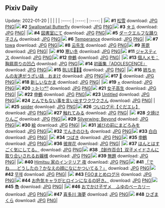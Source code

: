## Pixiv Daily
Update: 2022-01-20
|      |      |      |
| :----: | :----: | :----: |
|![](https://pixiv.microyu.workers.dev/c/240x480/img-master/img/2022/01/18/01/07/17/95600726_p0_master1200.jpg) **#1** [松雪](https://www.pixiv.net/artworks/95600726) download: [JPG](https://pixiv.microyu.workers.dev/img-original/img/2022/01/18/01/07/17/95600726_p0.jpg) [PNG](https://pixiv.microyu.workers.dev/img-original/img/2022/01/18/01/07/17/95600726_p0.png)|![](https://pixiv.microyu.workers.dev/c/240x480/img-master/img/2022/01/18/00/00/02/95598895_p0_master1200.jpg) **#2** [Swallowtail Butterfly](https://www.pixiv.net/artworks/95598895) download: [JPG](https://pixiv.microyu.workers.dev/img-original/img/2022/01/18/00/00/02/95598895_p0.jpg) [PNG](https://pixiv.microyu.workers.dev/img-original/img/2022/01/18/00/00/02/95598895_p0.png)|![](https://pixiv.microyu.workers.dev/c/240x480/img-master/img/2022/01/18/02/56/34/95602305_p0_master1200.jpg) **#3** [☆彡](https://www.pixiv.net/artworks/95602305) download: [JPG](https://pixiv.microyu.workers.dev/img-original/img/2022/01/18/02/56/34/95602305_p0.jpg) [PNG](https://pixiv.microyu.workers.dev/img-original/img/2022/01/18/02/56/34/95602305_p0.png)|
|![](https://pixiv.microyu.workers.dev/c/240x480/img-master/img/2022/01/18/06/00/03/95603775_p0_master1200.jpg) **#4** [図書室にて](https://www.pixiv.net/artworks/95603775) download: [JPG](https://pixiv.microyu.workers.dev/img-original/img/2022/01/18/06/00/03/95603775_p0.jpg) [PNG](https://pixiv.microyu.workers.dev/img-original/img/2022/01/18/06/00/03/95603775_p0.png)|![](https://pixiv.microyu.workers.dev/c/240x480/img-master/img/2022/01/19/00/00/46/95619588_p0_master1200.jpg) **#5** [ダークエルフな踊り子さん](https://www.pixiv.net/artworks/95619588) download: [JPG](https://pixiv.microyu.workers.dev/img-original/img/2022/01/19/00/00/46/95619588_p0.jpg) [PNG](https://pixiv.microyu.workers.dev/img-original/img/2022/01/19/00/00/46/95619588_p0.png)|![](https://pixiv.microyu.workers.dev/c/240x480/img-master/img/2022/01/18/00/00/12/95598981_p0_master1200.jpg) **#6** [Temperance](https://www.pixiv.net/artworks/95598981) download: [JPG](https://pixiv.microyu.workers.dev/img-original/img/2022/01/18/00/00/12/95598981_p0.jpg) [PNG](https://pixiv.microyu.workers.dev/img-original/img/2022/01/18/00/00/12/95598981_p0.png)|
|![](https://pixiv.microyu.workers.dev/c/240x480/img-master/img/2022/01/18/01/10/46/95600819_p0_master1200.jpg) **#7** [towa](https://www.pixiv.net/artworks/95600819) download: [JPG](https://pixiv.microyu.workers.dev/img-original/img/2022/01/18/01/10/46/95600819_p0.jpg) [PNG](https://pixiv.microyu.workers.dev/img-original/img/2022/01/18/01/10/46/95600819_p0.png)|![](https://pixiv.microyu.workers.dev/c/240x480/img-master/img/2022/01/18/00/51/15/95600427_p0_master1200.jpg) **#8** [云先生](https://www.pixiv.net/artworks/95600427) download: [JPG](https://pixiv.microyu.workers.dev/img-original/img/2022/01/18/00/51/15/95600427_p0.jpg) [PNG](https://pixiv.microyu.workers.dev/img-original/img/2022/01/18/00/51/15/95600427_p0.png)|![](https://pixiv.microyu.workers.dev/c/240x480/img-master/img/2022/01/19/21/01/49/95620580_p0_master1200.jpg) **#9** [荼毘](https://www.pixiv.net/artworks/95620580) download: [JPG](https://pixiv.microyu.workers.dev/img-original/img/2022/01/19/21/01/49/95620580_p0.jpg) [PNG](https://pixiv.microyu.workers.dev/img-original/img/2022/01/19/21/01/49/95620580_p0.png)|
|![](https://pixiv.microyu.workers.dev/c/240x480/img-master/img/2022/01/19/07/30/00/95624587_p0_master1200.jpg) **#10** [寒い冬](https://www.pixiv.net/artworks/95624587) download: [JPG](https://pixiv.microyu.workers.dev/img-original/img/2022/01/19/07/30/00/95624587_p0.jpg) [PNG](https://pixiv.microyu.workers.dev/img-original/img/2022/01/19/07/30/00/95624587_p0.png)|![](https://pixiv.microyu.workers.dev/c/240x480/img-master/img/2022/01/18/00/00/29/95599048_p0_master1200.jpg) **#11** [ジャスティス](https://www.pixiv.net/artworks/95599048) download: [JPG](https://pixiv.microyu.workers.dev/img-original/img/2022/01/18/00/00/29/95599048_p0.jpg) [PNG](https://pixiv.microyu.workers.dev/img-original/img/2022/01/18/00/00/29/95599048_p0.png)|![](https://pixiv.microyu.workers.dev/c/240x480/img-master/img/2022/01/18/00/00/05/95598924_p0_master1200.jpg) **#12** [申鶴](https://www.pixiv.net/artworks/95598924) download: [JPG](https://pixiv.microyu.workers.dev/img-original/img/2022/01/18/00/00/05/95598924_p0.jpg) [PNG](https://pixiv.microyu.workers.dev/img-original/img/2022/01/18/00/00/05/95598924_p0.png)|
|![](https://pixiv.microyu.workers.dev/c/240x480/img-master/img/2022/01/18/09/00/01/95605110_p0_master1200.jpg) **#13** [個人メモ：胸肩周りの凹凸](https://www.pixiv.net/artworks/95605110) download: [JPG](https://pixiv.microyu.workers.dev/img-original/img/2022/01/18/09/00/01/95605110_p0.jpg) [PNG](https://pixiv.microyu.workers.dev/img-original/img/2022/01/18/09/00/01/95605110_p0.png)|![](https://pixiv.microyu.workers.dev/c/240x480/img-master/img/2022/01/19/00/00/30/95619535_p0_master1200.jpg) **#14** [初画集『ADOLESCENCE』](https://www.pixiv.net/artworks/95619535) download: [JPG](https://pixiv.microyu.workers.dev/img-original/img/2022/01/19/00/00/30/95619535_p0.jpg) [PNG](https://pixiv.microyu.workers.dev/img-original/img/2022/01/19/00/00/30/95619535_p0.png)|![](https://pixiv.microyu.workers.dev/c/240x480/img-master/img/2022/01/18/00/02/24/95599139_p0_master1200.jpg) **#15** [BLUE💙💙💙](https://www.pixiv.net/artworks/95599139) download: [JPG](https://pixiv.microyu.workers.dev/img-original/img/2022/01/18/00/02/24/95599139_p0.jpg) [PNG](https://pixiv.microyu.workers.dev/img-original/img/2022/01/18/00/02/24/95599139_p0.png)|
|![](https://pixiv.microyu.workers.dev/c/240x480/img-master/img/2022/01/19/00/01/08/95619631_p0_master1200.jpg) **#16** [姉ちゃんの友達がうざい話　おまけ](https://www.pixiv.net/artworks/95619631) download: [JPG](https://pixiv.microyu.workers.dev/img-original/img/2022/01/19/00/01/08/95619631_p0.jpg) [PNG](https://pixiv.microyu.workers.dev/img-original/img/2022/01/19/00/01/08/95619631_p0.png)|![](https://pixiv.microyu.workers.dev/c/240x480/img-master/img/2022/01/18/20/53/43/95614696_p0_master1200.jpg) **#17** [🐯](https://www.pixiv.net/artworks/95614696) download: [JPG](https://pixiv.microyu.workers.dev/img-original/img/2022/01/18/20/53/43/95614696_p0.jpg) [PNG](https://pixiv.microyu.workers.dev/img-original/img/2022/01/18/20/53/43/95614696_p0.png)|![](https://pixiv.microyu.workers.dev/c/240x480/img-master/img/2022/01/18/01/17/12/95600931_p0_master1200.jpg) **#18** [新しいなかま](https://www.pixiv.net/artworks/95600931) download: [JPG](https://pixiv.microyu.workers.dev/img-original/img/2022/01/18/01/17/12/95600931_p0.jpg) [PNG](https://pixiv.microyu.workers.dev/img-original/img/2022/01/18/01/17/12/95600931_p0.png)|
|![](https://pixiv.microyu.workers.dev/c/240x480/img-master/img/2022/01/18/10/07/04/95605647_p0_master1200.jpg) **#19** [+](https://www.pixiv.net/artworks/95605647) download: [JPG](https://pixiv.microyu.workers.dev/img-original/img/2022/01/18/10/07/04/95605647_p0.jpg) [PNG](https://pixiv.microyu.workers.dev/img-original/img/2022/01/18/10/07/04/95605647_p0.png)|![](https://pixiv.microyu.workers.dev/c/240x480/img-master/img/2022/01/18/19/53/06/95613450_p0_master1200.jpg) **#20** [੭ ᐕ)੭*⁾⁾](https://www.pixiv.net/artworks/95613450) download: [JPG](https://pixiv.microyu.workers.dev/img-original/img/2022/01/18/19/53/06/95613450_p0.jpg) [PNG](https://pixiv.microyu.workers.dev/img-original/img/2022/01/18/19/53/06/95613450_p0.png)|![](https://pixiv.microyu.workers.dev/c/240x480/img-master/img/2022/01/19/00/00/46/95619589_p0_master1200.jpg) **#21** [女子高生](https://www.pixiv.net/artworks/95619589) download: [JPG](https://pixiv.microyu.workers.dev/img-original/img/2022/01/19/00/00/46/95619589_p0.jpg) [PNG](https://pixiv.microyu.workers.dev/img-original/img/2022/01/19/00/00/46/95619589_p0.png)|
|![](https://pixiv.microyu.workers.dev/c/240x480/img-master/img/2022/01/19/00/00/10/95619495_p0_master1200.jpg) **#22** [申鶴](https://www.pixiv.net/artworks/95619495) download: [JPG](https://pixiv.microyu.workers.dev/img-original/img/2022/01/19/00/00/10/95619495_p0.jpg) [PNG](https://pixiv.microyu.workers.dev/img-original/img/2022/01/19/00/00/10/95619495_p0.png)|![](https://pixiv.microyu.workers.dev/c/240x480/img-master/img/2022/01/19/01/30/06/95621574_p0_master1200.jpg) **#23** [Untitled](https://www.pixiv.net/artworks/95621574) download: [JPG](https://pixiv.microyu.workers.dev/img-original/img/2022/01/19/01/30/06/95621574_p0.jpg) [PNG](https://pixiv.microyu.workers.dev/img-original/img/2022/01/19/01/30/06/95621574_p0.png)|![](https://pixiv.microyu.workers.dev/c/240x480/img-master/img/2022/01/18/18/26/06/95611809_p0_master1200.jpg) **#24** [とんでもない事を言い出すワクワクさん](https://www.pixiv.net/artworks/95611809) download: [JPG](https://pixiv.microyu.workers.dev/img-original/img/2022/01/18/18/26/06/95611809_p0.jpg) [PNG](https://pixiv.microyu.workers.dev/img-original/img/2022/01/18/18/26/06/95611809_p0.png)|
|![](https://pixiv.microyu.workers.dev/c/240x480/img-master/img/2022/01/18/23/11/04/95618277_p0_master1200.jpg) **#25** [spider](https://www.pixiv.net/artworks/95618277) download: [JPG](https://pixiv.microyu.workers.dev/img-original/img/2022/01/18/23/11/04/95618277_p0.jpg) [PNG](https://pixiv.microyu.workers.dev/img-original/img/2022/01/18/23/11/04/95618277_p0.png)|![](https://pixiv.microyu.workers.dev/c/240x480/img-master/img/2022/01/19/18/46/10/95632136_p0_master1200.jpg) **#26** [ついログ㊶【ぐだエレ】](https://www.pixiv.net/artworks/95632136) download: [JPG](https://pixiv.microyu.workers.dev/img-original/img/2022/01/19/18/46/10/95632136_p0.jpg) [PNG](https://pixiv.microyu.workers.dev/img-original/img/2022/01/19/18/46/10/95632136_p0.png)|![](https://pixiv.microyu.workers.dev/c/240x480/img-master/img/2022/01/18/00/17/29/95599649_p0_master1200.jpg) **#27** [触れてみる](https://www.pixiv.net/artworks/95599649) download: [JPG](https://pixiv.microyu.workers.dev/img-original/img/2022/01/18/00/17/29/95599649_p0.jpg) [PNG](https://pixiv.microyu.workers.dev/img-original/img/2022/01/18/00/17/29/95599649_p0.png)|
|![](https://pixiv.microyu.workers.dev/c/240x480/img-master/img/2022/01/19/23/34/36/95638678_p0_master1200.jpg) **#28** [夕焼けりんご](https://www.pixiv.net/artworks/95638678) download: [JPG](https://pixiv.microyu.workers.dev/img-original/img/2022/01/19/23/34/36/95638678_p0.jpg) [PNG](https://pixiv.microyu.workers.dev/img-original/img/2022/01/19/23/34/36/95638678_p0.png)|![](https://pixiv.microyu.workers.dev/c/240x480/img-master/img/2022/01/18/00/00/08/95598946_p0_master1200.jpg) **#29** [Silverwing: Beyond](https://www.pixiv.net/artworks/95598946) download: [JPG](https://pixiv.microyu.workers.dev/img-original/img/2022/01/18/00/00/08/95598946_p0.jpg) [PNG](https://pixiv.microyu.workers.dev/img-original/img/2022/01/18/00/00/08/95598946_p0.png)|![](https://pixiv.microyu.workers.dev/c/240x480/img-master/img/2022/01/18/23/04/53/95618113_p0_master1200.jpg) **#30** [絵](https://www.pixiv.net/artworks/95618113) download: [JPG](https://pixiv.microyu.workers.dev/img-original/img/2022/01/18/23/04/53/95618113_p0.jpg) [PNG](https://pixiv.microyu.workers.dev/img-original/img/2022/01/18/23/04/53/95618113_p0.png)|
|![](https://pixiv.microyu.workers.dev/c/240x480/img-master/img/2022/01/19/00/00/01/95619477_p0_master1200.jpg) **#31** [滅びの前にまどろみを](https://www.pixiv.net/artworks/95619477) download: [JPG](https://pixiv.microyu.workers.dev/img-original/img/2022/01/19/00/00/01/95619477_p0.jpg) [PNG](https://pixiv.microyu.workers.dev/img-original/img/2022/01/19/00/00/01/95619477_p0.png)|![](https://pixiv.microyu.workers.dev/c/240x480/img-master/img/2022/01/19/00/00/26/95619531_p0_master1200.jpg) **#32** [でんきのひも](https://www.pixiv.net/artworks/95619531) download: [JPG](https://pixiv.microyu.workers.dev/img-original/img/2022/01/19/00/00/26/95619531_p0.jpg) [PNG](https://pixiv.microyu.workers.dev/img-original/img/2022/01/19/00/00/26/95619531_p0.png)|![](https://pixiv.microyu.workers.dev/c/240x480/img-master/img/2022/01/18/00/00/04/95598913_p0_master1200.jpg) **#33** [白白](https://www.pixiv.net/artworks/95598913) download: [JPG](https://pixiv.microyu.workers.dev/img-original/img/2022/01/18/00/00/04/95598913_p0.jpg) [PNG](https://pixiv.microyu.workers.dev/img-original/img/2022/01/18/00/00/04/95598913_p0.png)|
|![](https://pixiv.microyu.workers.dev/c/240x480/img-master/img/2022/01/18/22/19/15/95616989_p0_master1200.jpg) **#34** [つばき](https://www.pixiv.net/artworks/95616989) download: [JPG](https://pixiv.microyu.workers.dev/img-original/img/2022/01/18/22/19/15/95616989_p0.jpg) [PNG](https://pixiv.microyu.workers.dev/img-original/img/2022/01/18/22/19/15/95616989_p0.png)|![](https://pixiv.microyu.workers.dev/c/240x480/img-master/img/2022/01/18/01/03/18/95600680_p0_master1200.jpg) **#35** [申鶴](https://www.pixiv.net/artworks/95600680) download: [JPG](https://pixiv.microyu.workers.dev/img-original/img/2022/01/18/01/03/18/95600680_p0.jpg) [PNG](https://pixiv.microyu.workers.dev/img-original/img/2022/01/18/01/03/18/95600680_p0.png)|![](https://pixiv.microyu.workers.dev/c/240x480/img-master/img/2022/01/18/00/00/05/95598926_p0_master1200.jpg) **#36** [彼岸花](https://www.pixiv.net/artworks/95598926) download: [JPG](https://pixiv.microyu.workers.dev/img-original/img/2022/01/18/00/00/05/95598926_p0.jpg) [PNG](https://pixiv.microyu.workers.dev/img-original/img/2022/01/18/00/00/05/95598926_p0.png)|
|![](https://pixiv.microyu.workers.dev/c/240x480/img-master/img/2022/01/18/12/18/17/95606941_p0_master1200.jpg) **#37** [ほんとはすごく気にしてる。](https://www.pixiv.net/artworks/95606941) download: [JPG](https://pixiv.microyu.workers.dev/img-original/img/2022/01/18/12/18/17/95606941_p0.jpg) [PNG](https://pixiv.microyu.workers.dev/img-original/img/2022/01/18/12/18/17/95606941_p0.png)|![](https://pixiv.microyu.workers.dev/c/240x480/img-master/img/2022/01/18/18/31/14/95611902_p0_master1200.jpg) **#38** [【創作百合】双子メイドさんに取り合いされるお嬢様](https://www.pixiv.net/artworks/95611902) download: [JPG](https://pixiv.microyu.workers.dev/img-original/img/2022/01/18/18/31/14/95611902_p0.jpg) [PNG](https://pixiv.microyu.workers.dev/img-original/img/2022/01/18/18/31/14/95611902_p0.png)|![](https://pixiv.microyu.workers.dev/c/240x480/img-master/img/2022/01/18/15/36/49/95609252_p0_master1200.jpg) **#39** [無題](https://www.pixiv.net/artworks/95609252) download: [JPG](https://pixiv.microyu.workers.dev/img-original/img/2022/01/18/15/36/49/95609252_p0.jpg) [PNG](https://pixiv.microyu.workers.dev/img-original/img/2022/01/18/15/36/49/95609252_p0.png)|
|![](https://pixiv.microyu.workers.dev/c/240x480/img-master/img/2022/01/19/00/00/10/95619494_p0_master1200.jpg) **#40** [Himitsu 家のインテリア 夜](https://www.pixiv.net/artworks/95619494) download: [JPG](https://pixiv.microyu.workers.dev/img-original/img/2022/01/19/00/00/10/95619494_p0.jpg) [PNG](https://pixiv.microyu.workers.dev/img-original/img/2022/01/19/00/00/10/95619494_p0.png)|![](https://pixiv.microyu.workers.dev/c/240x480/img-master/img/2022/01/18/00/00/25/95599030_p0_master1200.jpg) **#41** [「でね……どうしたの？かなえの顔になにかついてる？」](https://www.pixiv.net/artworks/95599030) download: [JPG](https://pixiv.microyu.workers.dev/img-original/img/2022/01/18/00/00/25/95599030_p0.jpg) [PNG](https://pixiv.microyu.workers.dev/img-original/img/2022/01/18/00/00/25/95599030_p0.png)|![](https://pixiv.microyu.workers.dev/c/240x480/img-master/img/2022/01/18/00/00/03/95598899_p0_master1200.jpg) **#42** [무제](https://www.pixiv.net/artworks/95598899) download: [JPG](https://pixiv.microyu.workers.dev/img-original/img/2022/01/18/00/00/03/95598899_p0.jpg) [PNG](https://pixiv.microyu.workers.dev/img-original/img/2022/01/18/00/00/03/95598899_p0.png)|
|![](https://pixiv.microyu.workers.dev/c/240x480/img-master/img/2022/01/18/11/07/32/95606193_p0_master1200.jpg) **#43** [FGOまとめログ⑭](https://www.pixiv.net/artworks/95606193) download: [JPG](https://pixiv.microyu.workers.dev/img-original/img/2022/01/18/11/07/32/95606193_p0.jpg) [PNG](https://pixiv.microyu.workers.dev/img-original/img/2022/01/18/11/07/32/95606193_p0.png)|![](https://pixiv.microyu.workers.dev/c/240x480/img-master/img/2022/01/19/10/07/26/95625750_p0_master1200.jpg) **#44** [お色気キャラがヒロインになるの好き。](https://www.pixiv.net/artworks/95625750) download: [JPG](https://pixiv.microyu.workers.dev/img-original/img/2022/01/19/10/07/26/95625750_p0.jpg) [PNG](https://pixiv.microyu.workers.dev/img-original/img/2022/01/19/10/07/26/95625750_p0.png)|![](https://pixiv.microyu.workers.dev/c/240x480/img-master/img/2022/01/18/00/00/08/95598950_p0_master1200.jpg) **#45** [📚](https://www.pixiv.net/artworks/95598950) download: [JPG](https://pixiv.microyu.workers.dev/img-original/img/2022/01/18/00/00/08/95598950_p0.jpg) [PNG](https://pixiv.microyu.workers.dev/img-original/img/2022/01/18/00/00/08/95598950_p0.png)|
|![](https://pixiv.microyu.workers.dev/c/240x480/img-master/img/2022/01/18/00/26/20/95599879_p0_master1200.jpg) **#46** [おでかけ子ザメ　ふゆのベーカリー](https://www.pixiv.net/artworks/95599879) download: [JPG](https://pixiv.microyu.workers.dev/img-original/img/2022/01/18/00/26/20/95599879_p0.jpg) [PNG](https://pixiv.microyu.workers.dev/img-original/img/2022/01/18/00/26/20/95599879_p0.png)|![](https://pixiv.microyu.workers.dev/c/240x480/img-master/img/2022/01/19/12/09/44/95626959_p0_master1200.jpg) **#47** [喜多川 海夢](https://www.pixiv.net/artworks/95626959) download: [JPG](https://pixiv.microyu.workers.dev/img-original/img/2022/01/19/12/09/44/95626959_p0.jpg) [PNG](https://pixiv.microyu.workers.dev/img-original/img/2022/01/19/12/09/44/95626959_p0.png)|![](https://pixiv.microyu.workers.dev/c/240x480/img-master/img/2022/01/18/00/04/39/95599221_p0_master1200.jpg) **#48** [ひざまくら](https://www.pixiv.net/artworks/95599221) download: [JPG](https://pixiv.microyu.workers.dev/img-original/img/2022/01/18/00/04/39/95599221_p0.jpg) [PNG](https://pixiv.microyu.workers.dev/img-original/img/2022/01/18/00/04/39/95599221_p0.png)|
